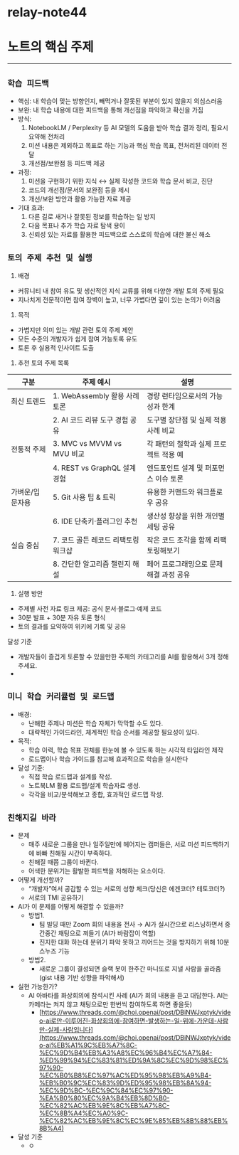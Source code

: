 # relay-note44

# 노트의 핵심 주제

---

## `학습 피드백` 

- 핵심: 내 학습이 맞는 방향인지, 빼먹거나 잘못된 부분이 있지 않을지 의심스러움
- 보완: 내 학습 내용에 대한 피드백을 통해 개선점을 파악하고 확신을 가짐
- 방식:
    1. NotebookLM / Perplexity 등 AI 모델의 도움을 받아 학습 결과 정리, 필요시 요약해 전처리
    2. 미션 내용은 제외하고 목표로 하는 기능과 핵심 학습 목표, 전처리된 데이터 전달
    3. 개선점/보완점 등 피드백 제공
- 과정:
    1. 미션을 구현하기 위한 지식 ↔ 실제 작성한 코드와 학습 문서 비교, 진단
    2. 코드의 개선점/문서의 보완점 등을 제시
    3. 개선/보완 방안과 활용 가능한 자료 제공
- 기대 효과:
    1. 다른 길로 새거나 잘못된 정보를 학습하는 일 방지
    2. 다음 목표나 추가 학습 자료 탐색 용이
    3. 신뢰성 있는 자료를 활용한 피드백으로 스스로의 학습에 대한 불신 해소

## `토의 주제 추천 및 실행`
1. 배경
- 커뮤니티 내 참여 유도 및 생산적인 지식 교류를 위해 다양한 개발 토의 주제 필요
- 지나치게 전문적이면 참여 장벽이 높고, 너무 가볍다면 깊이 있는 논의가 어려움
1. 목적
- 가볍지만 의미 있는 개발 관련 토의 주제 제안
- 모든 수준의 개발자가 쉽게 참여 가능토록 유도
- 토론 후 실용적 인사이트 도출
1. 추천 토의 주제 목록

| **구분** | **주제 예시** | **설명** |
| --- | --- | --- |
| 최신 트렌드 | 1. WebAssembly 활용 사례 토론 | 경량 런타임으로서의 가능성과 한계 |
|  | 2. AI 코드 리뷰 도구 경험 공유 | 도구별 장단점 및 실제 적용 사례 비교 |
| 전통적 주제 | 3. MVC vs MVVM vs MVU 비교 | 각 패턴의 철학과 실제 프로젝트 적용 예 |
|  | 4. REST vs GraphQL 설계 경험 | 엔드포인트 설계 및 퍼포먼스 이슈 토론 |
| 가벼운/입문자용 | 5. Git 사용 팁 & 트릭 | 유용한 커맨드와 워크플로우 공유 |
|  | 6. IDE 단축키·플러그인 추천 | 생산성 향상을 위한 개인별 세팅 공유 |
| 실습 중심 | 7. 코드 골든 레코드 리팩토링 워크샵 | 작은 코드 조각을 함께 리팩토링해보기 |
|  | 8. 간단한 알고리즘 챌린지 해설 | 페어 프로그래밍으로 문제 해결 과정 공유 |
1. 실행 방안
- 주제별 사전 자료 링크 제공: 공식 문서·블로그·예제 코드
- 30분 발표 + 30분 자유 토론 형식
- 토의 결과를 요약하여 위키에 기록 및 공유

달성 기준

- 개발자들이 즐겁게 토론할 수 있을만한 주제의 카테고리를 AI를 활용해서 3개 정해주세요.
-


## `미니 학습 커리큘럼 및 로드맵`
- 배경: 
  - 난해한 주제나 미션은 학습 자체가 막막할 수도 있다. 
  - 대략적인 가이드라인, 체계적인 학습 순서를 제공할 필요성이 있다.
- 목적: 
  - 학습 이력, 학습 목표 전체를 한눈에 볼 수 있도록 하는 시각적 타임라인 제작
  - 로드맵이나 학습 가이드를 참고해 효과적으로 학습을 실시한다
- 달성 기준: 
  - 직접 학습 로드맵과 설계를 작성.
  - 노트북LM 활용 로드맵/설계 학습자료 생성.
  - 각각을 비교/분석해보고 종합, 효과적인 로드맵 작성.

## `친해지길 바라`
- 문제
    - 매주 새로운 그룹을 만나 일주일만에 헤어지는 캠퍼들은, 서로 미션 피드백하기에 바빠 친해질 시간이 부족하다.
    - 친해질 때쯤 그룹이 바뀐다.
    - 어색한 분위기는 활발한 피드백을 저해하는 요소이다.
- 어떻게 개선할까?
    - “개발자”여서 공감할 수 있는 서로의 성향 체크(당신은 에겐코더? 테토코더?)
    - 서로의 TMI 공유하기
- AI가 이 문제를 어떻게 해결할 수 있을까?
    - 방법1.
        - 팀 빌딩 때만 Zoom 회의 내용을 전사 → AI가 실시간으로 리스닝하면서 중간중간 채팅으로 껴들기 (AI가 바람잡이 역할)
        - 진지한 대화 하는데 분위기 파악 못하고 끼어드는 것을 방지하기 위해 10분 스누즈 기능
    - 방법2.
        - 새로운 그룹이 결성되면 슬랙 봇이 한주간 마니또로 지낼 사람을 골라줌(gist 내용 기반 성향을 파악해서)
- 실현 가능한가?
    - AI 아바타를 화상회의에 참석시킨 사례 (AI가 회의 내용을 듣고 대답한다. AI는 카메라는 켜지 않고 채팅으로만 한번씩 참여하도록 하면 좋을듯)
        - [https://www.threads.com/@choi.openai/post/DBiNWJxptyk/video-ai로만-이루어진-화상회의에-참여하면-발생하는-일-위에-가운데-사람만-실제-사람입니다](https://www.threads.com/@choi.openai/post/DBiNWJxptyk/video-ai%EB%A1%9C%EB%A7%8C-%EC%9D%B4%EB%A3%A8%EC%96%B4%EC%A7%84-%ED%99%94%EC%83%81%ED%9A%8C%EC%9D%98%EC%97%90-%EC%B0%B8%EC%97%AC%ED%95%98%EB%A9%B4-%EB%B0%9C%EC%83%9D%ED%95%98%EB%8A%94-%EC%9D%BC-%EC%9C%84%EC%97%90-%EA%B0%80%EC%9A%B4%EB%8D%B0-%EC%82%AC%EB%9E%8C%EB%A7%8C-%EC%8B%A4%EC%A0%9C-%EC%82%AC%EB%9E%8C%EC%9E%85%EB%8B%88%EB%8B%A4)
- 달성 기준
  - ㅇ
